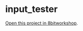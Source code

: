 input_tester
=====

[Open this project in 8bitworkshop](http://8bitworkshop.com/redir.html?platform=nes&githubURL=https%3A%2F%2Fgithub.com%2Fkindfulkirby%2Finput_tester&file=vrambuffer.c).
